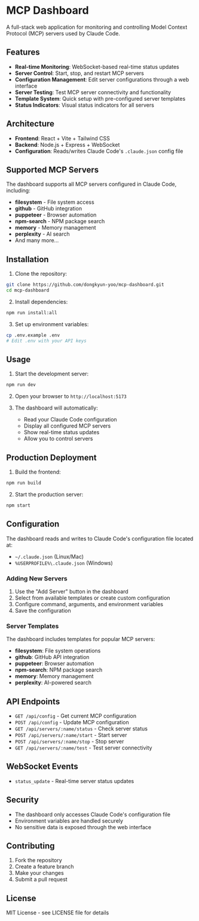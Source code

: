 # MCP Dashboard

A full-stack web application for monitoring and controlling Model Context Protocol (MCP) servers used by Claude Code.

## Features

- **Real-time Monitoring**: WebSocket-based real-time status updates
- **Server Control**: Start, stop, and restart MCP servers
- **Configuration Management**: Edit server configurations through a web interface
- **Server Testing**: Test MCP server connectivity and functionality
- **Template System**: Quick setup with pre-configured server templates
- **Status Indicators**: Visual status indicators for all servers

## Architecture

- **Frontend**: React + Vite + Tailwind CSS
- **Backend**: Node.js + Express + WebSocket
- **Configuration**: Reads/writes Claude Code's `.claude.json` config file

## Supported MCP Servers

The dashboard supports all MCP servers configured in Claude Code, including:

- **filesystem** - File system access
- **github** - GitHub integration
- **puppeteer** - Browser automation
- **npm-search** - NPM package search
- **memory** - Memory management
- **perplexity** - AI search
- And many more...

## Installation

1. Clone the repository:
```bash
git clone https://github.com/dongkyun-yoo/mcp-dashboard.git
cd mcp-dashboard
```

2. Install dependencies:
```bash
npm run install:all
```

3. Set up environment variables:
```bash
cp .env.example .env
# Edit .env with your API keys
```

## Usage

1. Start the development server:
```bash
npm run dev
```

2. Open your browser to `http://localhost:5173`

3. The dashboard will automatically:
   - Read your Claude Code configuration
   - Display all configured MCP servers
   - Show real-time status updates
   - Allow you to control servers

## Production Deployment

1. Build the frontend:
```bash
npm run build
```

2. Start the production server:
```bash
npm start
```

## Configuration

The dashboard reads and writes to Claude Code's configuration file located at:
- `~/.claude.json` (Linux/Mac)
- `%USERPROFILE%\.claude.json` (Windows)

### Adding New Servers

1. Use the "Add Server" button in the dashboard
2. Select from available templates or create custom configuration
3. Configure command, arguments, and environment variables
4. Save the configuration

### Server Templates

The dashboard includes templates for popular MCP servers:
- **filesystem**: File system operations
- **github**: GitHub API integration
- **puppeteer**: Browser automation
- **npm-search**: NPM package search
- **memory**: Memory management
- **perplexity**: AI-powered search

## API Endpoints

- `GET /api/config` - Get current MCP configuration
- `POST /api/config` - Update MCP configuration
- `GET /api/servers/:name/status` - Check server status
- `POST /api/servers/:name/start` - Start server
- `POST /api/servers/:name/stop` - Stop server
- `GET /api/servers/:name/test` - Test server connectivity

## WebSocket Events

- `status_update` - Real-time server status updates

## Security

- The dashboard only accesses Claude Code's configuration file
- Environment variables are handled securely
- No sensitive data is exposed through the web interface

## Contributing

1. Fork the repository
2. Create a feature branch
3. Make your changes
4. Submit a pull request

## License

MIT License - see LICENSE file for details